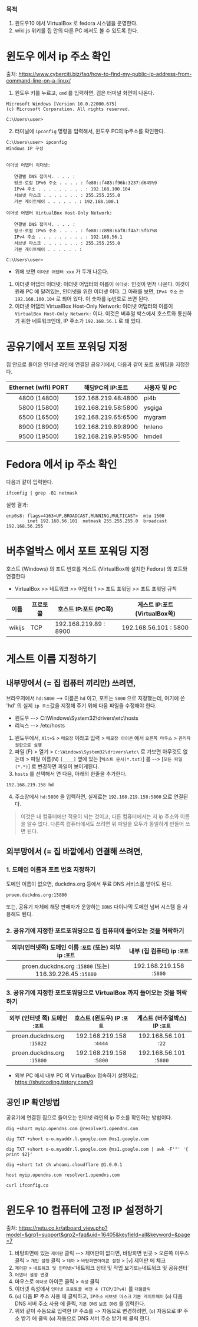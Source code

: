 ### 목적

1. 윈도우10 에서 VirtualBox 로 fedora 시스템을 운영한다.
2. wiki.js 위키를 집 안의 다른 PC 에서도 볼 수 있도록 한다.

# 윈도우 에서 ip 주소 확인

출처: https://www.cyberciti.biz/faq/how-to-find-my-public-ip-address-from-command-line-on-a-linux/

1. 윈도우 키를 누르고, `cmd` 를 입력하면, 검은 터미널 화면이 나온다.
```
Microsoft Windows [Version 10.0.22000.675]
(c) Microsoft Corporation. All rights reserved.

C:\Users\user>
```

2. 터미널에 `ipconfig` 명령을 입력해서, 윈도우 PC의 ip주소를 확인한다.

```
C:\Users\user> ipconfig
Windows IP 구성


이더넷 어댑터 이더넷:

   연결별 DNS 접미사. . . . :
   링크-로컬 IPv6 주소 . . . . : fe80::f485:f96b:3237:d649%9
   IPv4 주소 . . . . . . . . . : 192.168.100.104
   서브넷 마스크 . . . . . . . : 255.255.255.0
   기본 게이트웨이 . . . . . . : 192.168.100.1

이더넷 어댑터 VirtualBox Host-Only Network:

   연결별 DNS 접미사. . . . :
   링크-로컬 IPv6 주소 . . . . : fe80::c898:6af8:f4a7:5fb7%8
   IPv4 주소 . . . . . . . . . : 192.168.56.1
   서브넷 마스크 . . . . . . . : 255.255.255.0
   기본 게이트웨이 . . . . . . :

C:\Users\user>
```

- 위에 보면 `이더넷 어댑터 xxx` 가 두개 나온다.
1. 이더넷 어댑터 이더넷:
  이더넷 어댑터의 이름이 `이더넷:` 인것이 먼저 나온다.
  이것이 원래 PC 에 달려있는, 인터넷을 위한 이더넷 이다.
  그 아래를 보면, `IPv4 주소` 는 `192.168.100.104` 로 되어 있다.
  이 숫자를 ip번호로 쓰면 된다.
2. 이더넷 어댑터 VirtualBox Host-Only Network:
  이더넷 어댑터의 이름이 `VirtualBox Host-Only Network:` 이다.
  이것은 버추얼 박스에서 호스트와 통신하기 위한 네트워크인데, IP 주소가 `192.168.56.1` 로 돼 있다.
  
# 공유기에서 포트 포워딩 지정

집 안으로 들어온 인터넷 라인에 연결된 공유기에서, 다음과 같이 포트 포워딩을 지정한다.

| Ethernet (wifi) PORT | 해당PC의 IP:포트 | 사용자 및 PC |
|:---:|:---:|----|
| 4800 (14800) | 192.168.219.48:4800 | pi4b |
| 5800 (15800) | 192.168.219.58:5800 | ysgiga |
| 6500 (16500) | 192.168.219.65:6500 | mygram |
| 8900 (18900) | 192.168.219.89:8900 | hnleno |
| 9500 (19500) | 192.168.219.95:9500 | hmdell |

# Fedora 에서 ip 주소 확인

다음과 같이 입력한다.
```
ifconfig | grep -B1 netmask
```
실행 결과:
```
enp0s8: flags=4163<UP,BROADCAST,RUNNING,MULTICAST>  mtu 1500
        inet 192.168.56.101  netmask 255.255.255.0  broadcast 192.168.56.255
```

# 버추얼박스 에서 포트 포워딩 지정

호스트 (Windows) 의 포트 번호를 게스트 (VirtualBox에 설치한 Fedora) 의 포트와 연결한다
  - VirtualBox >> 네트워크 >> 어댑터 1 >> 포트 포워딩 >> 포트 포워딩 규칙

| 이름 | 프로토콜 | 호스트 IP:포트 (PC쪽) | 게스트 IP:포트(VirtualBox쪽) |
|---|---|---|---|
| wikijs | TCP | 192.168.219.89 : 8900 | 192.168.56.101 : 5800 |

# 게스트 이름 지정하기

## 내부망에서 (= 집 컴퓨터 끼리만) 쓰려면,

브라우저에서 `hd:5800` --> 이름은 `hd` 이고, 포트는 `5800` 으로 지정했는데,
여기에 쓴 'hd' 의 실제 `ip 주소`값을 지정해 주기 위해 다음 파일을 수정해야 한다.

- 윈도우 --> C:\Windows\System32\drivers\etc\hosts
- 리눅스 --> /etc/hosts

1. 윈도우에서, `Alt+S` > `메모장` 이라고 입력 > `메모장 아이콘` 에서  `오른쪽 마우스` > `관리자 권한으로 실행`
2. 파일 (F) > 열기 > `C:\Windows\System32\drivers\etc\` 로 가보면 아무것도 없는데 >
파일 이름(N) `[____]` 옆에 있는 [`텍스트 문서(*.txt)`] 를 --> [`모든 파일 (*.*)`] 로 변경하면
파일이 보이게된다.
3. `hosts` 를 선택해서 연 다음, 아래의 한줄을 추가한다.
```
192.168.219.158 hd
```
4. 주소창에서 `hd:5800` 을 입력하면, 실제로는 `192.168.219.158:5800` 으로 연결된다.

> 이것은 내 컴퓨터에만 적용이 되는 것이고, 다른 컴퓨터에서는 저 ip 주소와 이름을 알수 없다.
> 다른쪽 컴퓨터에서도 쓰려면 위 파일을 모두가 동일하게 만들어 쓰면 된다.

## 외부망에서 (= 집 바깥에서) 연결해 쓰려면,

### 1. 도메인 이름과 포트 번호 지정하기

도메인 이름이 없으면, duckdns.org 등에서 무료 DNS 서비스를 받아도 된다.

```
proen.duckdns.org:15800
```

또는, 공유기 자체에 해당 판매자가 운양하는 `DDNS` 다이나믹 도메인 넘버 시스템 을 사용해도 된다.

### 2. 공유기에 지정한 포트포워딩으로 집 컴퓨터에 들어오는 것을 허락하기

| 외부(인터넷쪽) 도메인 이름 :`포트` (또는) 외부 ip :`포트` | 내부 (집 컴퓨터) ip :`포트`  |
|:---:|:---:|
| proen.duckdns.org :`15800` (또는) 116.39.226.45 :`15800` | 192.168.219.158 :`5800` |

### 3. 공유기에 지정한 포트포워딩으로 VirtualBox 까지 들어오는 것을 허락하기

| 외부 (인터넷 쪽) 도메인 :`포트` | 호스트 (윈도우) IP :`포트` | 게스트 (버추얼박스) IP :`포트` |
|:---:|:---:|:---:|
| proen.duckdns.org :`15822` | 192.168.219.158 :`4444` | 192.168.56.101 :`22` |
| proen.duckdns.org :`15800` | 192.168.219.158 :`5800` | 192.168.56.101 :`5800` |

- 외부 PC 에서 내부 PC 의 VirtualBox 접속하기 설명자료:
https://shutcoding.tistory.com/9

## 공인 IP 확인방법

공유기에 연결된 집으로 들어오는 인터넷 라인의 ip 주소를 확인하는 방법이다.
```
dig +short myip.opendns.com @resolver1.opendns.com

dig TXT +short o-o.myaddr.l.google.com @ns1.google.com

dig TXT +short o-o.myaddr.l.google.com @ns1.google.com | awk -F'"' '{ print $2}'

dig +short txt ch whoami.cloudflare @1.0.0.1

host myip.opendns.com resolver1.opendns.com

curl ifconfig.co
```

# 윈도우 10 컴퓨터에 고정 IP 설정하기

출처: https://netu.co.kr/atboard_view.php?model=&grp1=support&grp2=faq&uid=16405&keyfield=all&keyword=&page=7

1. 바탕화면에 있는 `제어판` 클릭
--> 제어판이 없다면,
바탕화면 빈곳 > 오른쪽 마우스 클릭 > `개인 설정` 클릭 >
`테마` > `바탕화면아이콘 설정` > [`v`] 제어판 에 체크
2. `제어판` > `네트워크 및 인터넷`>'네트워크 상태 및 작업 보기` 또는 `네트워크 및 공유센터`
1. `어댑터 설정 변경`
1. 마우스로 `이더넷` 아이콘 클릭 > `속성` 클릭
1. 이더넷 속성에서 `인터넷 프로토콜 버전 4 (TCP/IPv4)` 를 `더블클릭`
1. (`o`) 다음 IP 주소 사용 에 클릭하고,
`IP주소`
`서브넷 마스크`
`기본 게이트웨이`
(`o`) 다음 DNS 서버 주소 사용 에 클릭,
`기본 DNS`
`보조 DNS` 를 입력한다.
1. 위와 같이 수동으로 입력한 IP 주소를 -> 자동으로 변경하려면,
(`o`) 자동으로 IP 주소 받기 에 클릭
(`o`) 자동으로 DNS 서버 주소 받기 에 클릭 한다.

